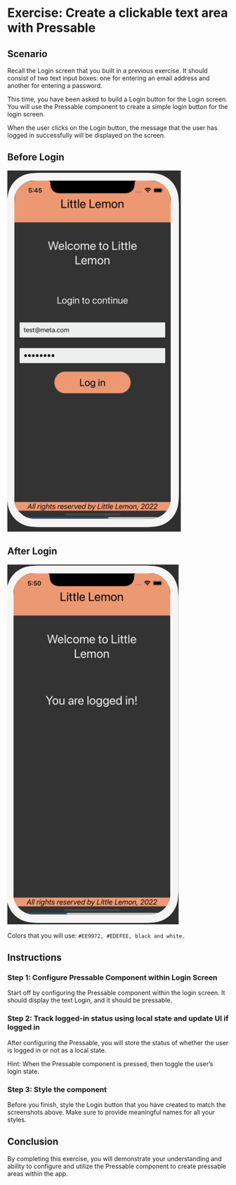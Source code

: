 # Exercise: Create a clickable text area with Pressable

## Scenario
Recall the Login screen that you built in a previous exercise. It should consist of two text input boxes: one for entering an email address and another for entering a password.

This time, you have been asked to build a Login button for the Login screen. You will use the Pressable component to create a simple login button for the login screen.

When the user clicks on the Login button, the message that the user has logged in successfully will be displayed on the screen.

## Before Login
![images](./Images/Pressable-1.png)

## After Login
![images](./Images/Pressable-2.png)

Colors that you will use:
`#EE9972, #EDEFEE, black and white.`

## Instructions

### Step 1: Configure Pressable Component within Login Screen
Start off by configuring the Pressable component within the login screen. It should display the text Login, and it should be pressable. 

### Step 2: Track logged-in status using local state and update UI if logged in
After configuring the Pressable, you will store the status of whether the user is logged in or not as a local state. 

Hint: When the Pressable component is pressed, then toggle the user’s login state.

### Step 3: Style the component
Before you finish, style the Login button that you have created to match the screenshots above. Make sure to provide meaningful names for all your styles.

## Conclusion
By completing this exercise, you will demonstrate your understanding and ability to configure and utilize the Pressable component to create pressable areas within the app.
